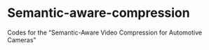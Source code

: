 # Semantic-aware-compression
Codes for the “Semantic-Aware Video Compression for Automotive Cameras”
